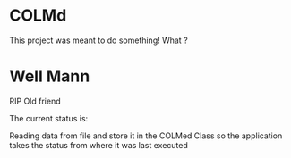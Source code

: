 # COLMd

This project was meant to do something!
What ?

# Well Mann
RIP Old friend

The current status is:

Reading data from file and store it in the COLMed Class so the application takes the status from where it was last executed
